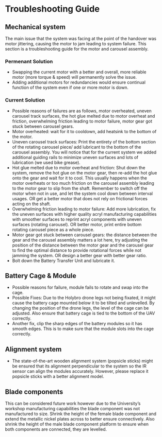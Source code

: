 # Troubleshooting Guide

## Mechanical system
The main issue that the system was facing at the point of the handover was motor jittering, causing the motor to jam leading to system failure.  This section is a troubleshooting guide for the motor and carousel assembly.

### Permenant Solution 
* Swapping the current motor with a better and overall, more reliable motor (more torque & speed) will permanently solve the issue. 
* Adding additional motors for redundancies would ensure continual function of the system even if one or more motor is down.

### Current Solution
* Possible reasons of failures are as follows, motor overheated, uneven carousel track surfaces, the hot glue melted due to motor overheat and friction, overwhelming friction leading to motor failure, motor gear got stuck between carousel gears.
* Motor overheated: wait for it to cooldown, add heatsink to the bottom of the motor.
* Uneven carousel track surfaces: Print the entirety of the bottom section of the rotating carousel piece/ add lubricant to the bottom of the carousel assembly. You will notice that for the current system we added additional guiding rails to minimize uneven surfaces and lots of lubrication (we used bike grease).
* Hot glue melted due to motor overheat and friction: Shut down the system, remove the hot glue on the motor gear, then re-add the hot glue onto the gear and wait for it to cool. This usually happens when the motor overheats or too much friction on the carousel assembly leading to the motor gear to slip from the shaft. Remember to switch off the motor when not in use, and let the system cool down between interval usages. OR get a better motor that does not rely on frictional forces acting on the shaft.
* Overwhelming friction leading to motor failure: Add more lubrication, fix the uneven surfaces with higher quality acryl manufacturing capabilities with smoother surfaces to reprint acryl components with uneven surfaces (rotating carousel). OR better motor, print entire bottom rotating carousel piece as a whole piece.
* Motor gear got stuck between carousel gears: the distance between the gear and the carousel assembly matters a lot here, try adjusting the position of the distance between the motor gear and the carousel gear to find the optimal distance to provide rotational forces while not jamming the system. OR design a better gear with better gear ratio.
* Bolt down the Battery Transfer Unit and lubricate it.

## Battery Cage & Module
* Possible reasons for failure, module fails to rotate and swap into the cage.
* Possible Fixes: Due to the Holybro drone legs not being fixated, it might cause the battery cage mounted below it to be tilted and unlevelled. By changing the position of the drone legs, the level of the cage can be adjusted. Also ensure that battery cage is tied to the bottom of the UAV correctly.
* Another fix, clip the sharp edges of the battery modules so it has smooth edges. This is to make sure that the module slots into the cage correctly.

## Alignment system
* The state-of-the-art wooden alignment system (popsicle sticks) might be ensured that its alignment perpendicular to the system so the IR sensor can align the modules accurately. However, please replace it popsicle sticks with a better alignment model.

## Blade components
This can be considered future work however due to the University’s workshop manufacturing capabilities the blade component was not manufactured to size. Shrink the height of the female blade component and extend the metallic nickel plates across to better ensure connectively. Also shrink the height of the male blade component platform to ensure when both components are connected, they are levelled.
